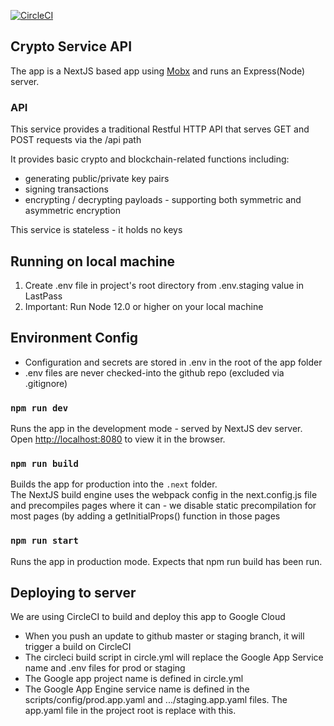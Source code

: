 [![CircleCI](https://circleci.com/gh/API-market/oreid-service/tree/dev.svg?style=svg&circle-token=db48eb16543fe8c6e6b96b063b95a18d8bad930f)](https://circleci.com/gh/API-market/oreid-service/tree/dev)

## Crypto Service API

The app is a NextJS based app using [Mobx](https://github.com/mobxjs/mobx) and runs an Express(Node) server.

### API

This service provides a traditional Restful HTTP API that serves GET and POST requests via the /api path

It provides basic crypto and blockchain-related functions including:

* generating public/private key pairs
* signing transactions
* encrypting / decrypting payloads - supporting both symmetric and asymmetric encryption

This service is stateless - it holds no keys

## Running on local machine

1. Create .env file in project's root directory from .env.staging value in LastPass
2. Important: Run Node 12.0 or higher on your local machine

## Environment Config
* Configuration and secrets are stored in .env in the root of the app folder
* .env files are never checked-into the github repo (excluded via .gitignore)


### `npm run dev`

Runs the app in the development mode - served by NextJS dev server.<br>
Open [http://localhost:8080](http://localhost:8080) to view it in the browser.

### `npm run build`

Builds the app for production into the `.next` folder.<br>
The NextJS build engine uses the webpack config in the next.config.js file and precompiles pages where it can - we disable static precompilation for most pages (by adding a getInitialProps() function in those pages

### `npm run start`

Runs the app in production mode. Expects that npm run build has been run.<br>


## Deploying to server

We are using CircleCI to build and deploy this app to Google Cloud

* When you push an update to github master or staging branch, it will trigger a build on CircleCI <br>
* The circleci build script in circle.yml will replace the Google App Service name and .env files for prod or staging<br>
* The Google app project name is defined in circle.yml
* The Google App Engine service name is defined in the scripts/config/prod.app.yaml and .../staging.app.yaml files. The app.yaml file in the project root is replace with this.<br>

